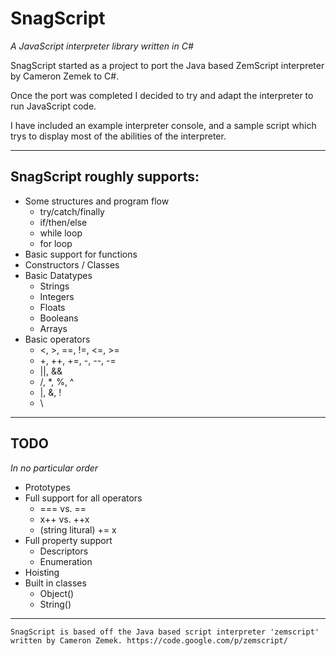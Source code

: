 SnagScript
=========
*A JavaScript interpreter library written in C#*


SnagScript started as a project to port the Java based ZemScript interpreter by Cameron Zemek to C#.

Once the port was completed I decided to try and adapt the interpreter to run JavaScript code.

I have included an example interpreter console, and a sample script which trys to display most of the abilities of the interpreter.

* * *

SnagScript roughly supports:
------------------------------------
* Some structures and program flow
    * try/catch/finally
    * if/then/else
    * while loop
    * for loop
* Basic support for functions
* Constructors / Classes
* Basic Datatypes
    * Strings
    * Integers
    * Floats
    * Booleans
    * Arrays
* Basic operators
    * <, >, ==, !=, <=, >=
    * +, ++, +=, -, --, -=
    * ||, &&
    * /, *, %, ^
    * |, &, !
    * \

* * *

TODO
---------
*In no particular order*

* Prototypes
* Full support for all operators
    * === vs. ==
    * x++ vs. ++x
    * (string litural) += x
* Full property support
    * Descriptors
    * Enumeration
* Hoisting
* Built in classes
    * Object()
    * String()

* * *
    SnagScript is based off the Java based script interpreter 'zemscript' written by Cameron Zemek. https://code.google.com/p/zemscript/